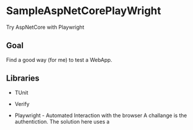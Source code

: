 # SampleAspNetCorePlayWright

Try AspNetCore with Playwright

## Goal

Find a good way (for me) to test a WebApp.

## Libraries

- TUnit

- Verify

- Playwright - Automated Interaction with the browser
    A challange is the authentiction.
    The solution here uses a 

